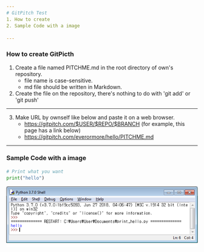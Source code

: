 ```yaml
---
# GitPitch Test
1. How to create
2. Sample Code with a image

---
```

### How to create GitPicth
1. Create a file named PITCHME.md in the root directory of own's repository.
   - file name is case-sensitive.
   - md file should be written in Markdown.
2. Create the file on the repository, there's nothing to do with 'git add' or 'git push'

---
3. Make URL by ownself like below and paste it on a web browser.
   - https://gitpitch.com/$USER/$REPO/$BRANCH
(for example, this page has a link below)
   - https://gitpitch.com/everormore/hello/PITCHME.md

---
### Sample Code with a image
```python
# Print what you want
print("hello")
```
![screenshot](/img/screenshot1.png "screenshot")
